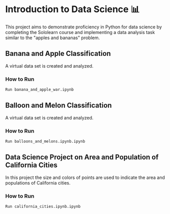 # Introduction to Data Science 📊

This project aims to demonstrate proficiency in Python for data science by completing the Sololearn course and implementing a data analysis task similar to the "apples and bananas" problem.

## Banana and Apple Classification
A virtual data set is created and analyzed.
### How to Run
```bash
Run banana_and_apple_war.ipynb
```
## Balloon and Melon Classification
A virtual data set is created and analyzed.
### How to Run
```bash
Run balloons_and_melons.ipynb.ipynb
```
## Data Science Project on Area and Population of California Cities
In this project the size and colors of points are used to indicate the area and populations of California cities.
### How to Run
```bash
Run california_cities.ipynb.ipynb
```
